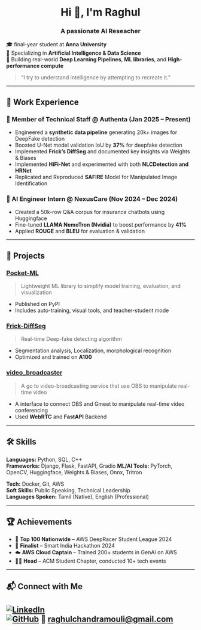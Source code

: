 <h1 align="center">Hi 👋, I'm Raghul</h1>
<h3 align="center">A passionate AI Reseacher</h3>


🎓 final-year student at **Anna University**  
🧠 Specializing in **Artificial Intelligence & Data Science**  
🚀 Building real-world **Deep Learning Pipelines**, **ML libraries**, and **High-performance compute**  

> “I try to understand intelligence by attempting to recreate it.”


---

## 💼 Work Experience

### 🔹 Member of Technical Staff @ Authenta (Jan 2025 – Present)
- Engineered a **synthetic data pipeline** generating 20k+ images for DeepFake detection
- Boosted U-Net model validation IoU by **37%** for deepfake detection
- Implemented **Frick’s DiffSeg** and documented key insights via Weights & Biases
- Implemented **HiFi-Net** and experimented with both **NLCDetection and HRNet**
- Replicated and Reproduced **SAFIRE** Model for Manipulated Image Identification

### 🔹 AI Engineer Intern @ NexusCare (Nov 2024 – Dec 2024)
- Created a 50k-row Q&A corpus for insurance chatbots using Huggingface
- Fine-tuned **LLAMA NemoTron (Nvidia)** to boost performance by **41%**
- Applied **ROUGE** and **BLEU** for evaluation & validation

---

## 🧪 Projects

### [Pocket-ML](https://github.com/raghulchandramouli/pocket_ml)
> Lightweight ML library to simplify model training, evaluation, and visualization  
- Published on PyPI  
- Includes auto-training, visual tools, and teacher-student mode

### [Frick-DiffSeg](https://github.com/raghulchandramouli/Frick_diffseg)
> Real-time Deep-fake detecting algorithm  
- Segmentation analysis, Localization, morphological recognition  
- Optimized and trained on **A100**

### [video_broadcaster](https://github.com/raghulchandramouli/video_broadcaster)
> A go to video-broadcasting service that use OBS to manipulate real-time video
- A interface to connect OBS and Gmeet to manipulate real-time video conferencing
- Used **WebRTC** and **FastAPI** Backend

---

## 🛠️ Skills

**Languages:** Python, SQL, C++  
**Frameworks:** Django, Flask, FastAPI, Gradio
**ML/AI Tools:** PyTorch, OpenCV, Huggingface, Weights & Biases, Onnx, Tritron

**Tech:** Docker, Git, AWS  
**Soft Skills:** Public Speaking, Technical Leadership  
**Languages Spoken:** Tamil (Native), English (Professional)

---

## 🏆 Achievements

- 🥇 **Top 100 Nationwide** – AWS DeepRacer Student League 2024  
- 🧠 **Finalist** – Smart India Hackathon 2024  
- ☁️ **AWS Cloud Captain** – Trained 200+ students in GenAI on AWS  
- 🧑‍💻 **Head** – ACM Student Chapter, conducted 10+ tech events
  
---

## 📬 Connect with Me

[![LinkedIn](https://img.shields.io/badge/LinkedIn-blue?style=flat&logo=linkedin)](https://www.linkedin.com/in/raghul-chandramouli/)  
[![GitHub](https://img.shields.io/badge/GitHub-000?style=flat&logo=github)](https://github.com/raghulchandramouli)
📧 raghulchandramouli@gmail.com
---

